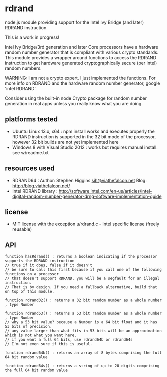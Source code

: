 rdrand
======

node.js module providing support for the Intel Ivy Bridge (and later) RDRAND instruction.

This is a work in progress!

Intel Ivy Bridge/3rd generation and later Core processors have a hardware random number generator that
is compliant with various crypto standards. This module provides a wrapper around functions to access
the RDRAND instruction to get hardware generated cryptographically secure (per Intel) random numbers.

WARNING: I am not a crypto expert. I just implemented the functions. For more info on RDRAND and the hardware random number
generator, google 'intel RDRAND'. 

Consider using the built-in node Crypto package for random number generation in real apps unless you really know what you are doing.

platforms tested
----------------
* Ubuntu Linux 13.x, x64 : npm install works and executes properly
  the RDRAND instruction is supported in the 32 bit mode of the processor, however 32 bit builds are not yet implemented here
* Windows 8 with Visual Studio 2012 : works but requires manual install. see w/readme.txt

resources used
--------------
* RDRAND64 : Author: Stephen Higgins <sjh@viathefalcon.net> Blog: http://blog.viathefalcon.net/
* Intel RDRAND library :  http://software.intel.com/en-us/articles/intel-digital-random-number-generator-drng-software-implementation-guide

license
-------
* MIT license with the exception u/rdrand.c - Intel specific license (freely reusable)

API 
---

    function hasRdrand() : returns a boolean indicating if the processor supports the RDRAND instruction
    // true if it does, false if it doesn't
    // be sure to call this first because if you call one of the following functions on a processor
    // that doesn't support RDRAND, you will be a segfault for an illegal instruction.
    // That is by design. If you need a fallback alternative, build that on top of this module.

    function rdrand32() : returns a 32 bit random number as a whole number , type Number

    function rdrand53() : returns a 53 bit random number as a whole number , type Number 
    // why a 53 bit value? because a Number is a 64 bit float and it has 53 bits of precision.
    // any value larger than what fits in 53 bits will be an approximation which is not what you want here.
    // if you want a full 64 bits, use rdrand64b or rdrand64s
    // I'm not even sure if this is useful. 

    function rdrand64b() : returns an array of 8 bytes comprising the full 64 bit random value

    function rdrand64s() : returns a string of up to 20 digits comprising the full 64 bit random value




